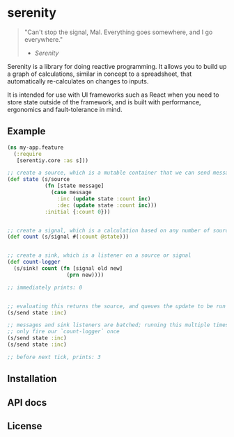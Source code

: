 # serenity

> "Can't stop the signal, Mal. Everything goes somewhere, and I go everywhere." 
> - _Serenity_

Serenity is a library for doing reactive programming. It allows you to build up
a graph of calculations, similar in concept to a spreadsheet, that automatically
re-calculates on changes to inputs.

It is intended for use with UI frameworks such as React when you need to store
state outside of the framework, and is built with performance, ergonomics and
fault-tolerance in mind.

## Example

```clojure
(ns my-app.feature
  (:require
   [serentiy.core :as s]))

;; create a source, which is a mutable container that we can send messages to
(def state (s/source
            (fn [state message]
              (case message
                :inc (update state :count inc)
                :dec (update state :count inc)))
            :initial {:count 0}))


;; create a signal, which is a calculation based on any number of sources
(def count (s/signal #(:count @state)))


;; create a sink, which is a listener on a source or signal
(def count-logger 
  (s/sink! count (fn [signal old new]
                   (prn new))))

;; immediately prints: 0


;; evaluating this returns the source, and queues the update to be run
(s/send state :inc)

;; messages and sink listeners are batched; running this multiple times will
;; only fire our `count-logger` once
(s/send state :inc)
(s/send state :inc)

;; before next tick, prints: 3
```

## Installation

## API docs

## License

